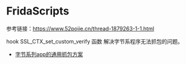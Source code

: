 # FridaScripts
参考链接：https://www.52pojie.cn/thread-1879263-1-1.html


hook SSL_CTX_set_custom_verify 函数 解决字节系程序无法抓包的问题。



* [字节系列app的通用抓包方案](byteDance.js)

